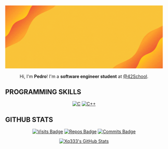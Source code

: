 [![Hello!](./assets/7seconds.gif)](#)

<span align="center">
	<p>Hi, I'm <b>Pedro</b>! I'm a <b>software engineer student</b> at <a href="https://42nice.fr/">@42School</a>.</p>
</span>

<h2>PROGRAMMING SKILLS</h2>

<span align="center">

[![C](https://img.shields.io/badge/c-%2300599C.svg?style=for-the-badge&logo=c&logoColor=white)](#)
[![C++](https://img.shields.io/badge/c++-%2300599C.svg?style=for-the-badge&logo=c%2B%2B&logoColor=white)](#)

</span>

<h2>GITHUB STATS</h2>

<span align="center">

  [![Visits Badge](https://badges.strrl.dev/visits/Xq333/Xq333?style=for-the-badge&color=FADB6B)](#)
  [![Repos Badge](https://badges.strrl.dev/repos/Xq333?style=for-the-badge&color=FADB6B)](https://github.com/Xq333?tab=repositories)
  [![Commits Badge](https://badges.strrl.dev/commits/weekly/Xq333?style=for-the-badge&color=FADB6B)](https://github.com/Xq333?tab=repositories)

</span>

<span align="center">

  [![Xq333's GitHub Stats](https://github-readme-stats.vercel.app/api?username=Xq333&show_icons=true&line_height=27&count_private=true&title_color=ffffff&text_color=c9cacc&icon_color=FADB6B&bg_color=2F3640)](#)

</span>
